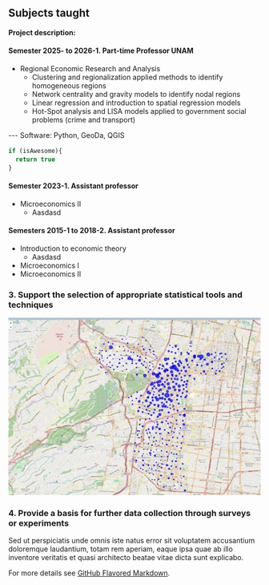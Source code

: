 ## Subjects taught

**Project description:** 

#### Semester 2025- to 2026-1. Part-time Professor UNAM
- Regional Economic Research and Analysis
  - Clustering and regionalization applied methods to identify homogeneous regions
  - Network centrality and gravity models to identify nodal regions
  - Linear regression and introduction to spatial regression models
  - Hot-Spot analysis and LISA models applied to government social problems (crime and transport)
    
--- Software: Python, GeoDa, QGIS

```javascript
if (isAwesome){
  return true
}
```

#### Semester 2023-1. Assistant professor
- Microeconomics II
  - Aasdasd

  
#### Semesters 2015-1 to 2018-2. Assistant professor
- Introduction to economic theory
  - Aasdasd
- Microeconomics I
- Microeconomics II


### 3. Support the selection of appropriate statistical tools and techniques

<img src="images/map-ecobici.jpg?raw=true"/>

### 4. Provide a basis for further data collection through surveys or experiments

Sed ut perspiciatis unde omnis iste natus error sit voluptatem accusantium doloremque laudantium, totam rem aperiam, eaque ipsa quae ab illo inventore veritatis et quasi architecto beatae vitae dicta sunt explicabo. 

For more details see [GitHub Flavored Markdown](https://guides.github.com/features/mastering-markdown/).
